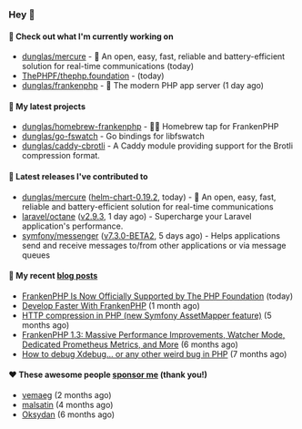 ### Hey 👋

#### 👷 Check out what I'm currently working on

- [dunglas/mercure](https://github.com/dunglas/mercure) - 🪽 An open, easy, fast, reliable and battery-efficient solution for real-time communications (today)
- [ThePHPF/thephp.foundation](https://github.com/ThePHPF/thephp.foundation) -  (today)
- [dunglas/frankenphp](https://github.com/dunglas/frankenphp) - 🧟 The modern PHP app server (1 day ago)

#### 🌱 My latest projects

- [dunglas/homebrew-frankenphp](https://github.com/dunglas/homebrew-frankenphp) - 🍺🧟 Homebrew tap for FrankenPHP
- [dunglas/go-fswatch](https://github.com/dunglas/go-fswatch) - Go bindings for libfswatch
- [dunglas/caddy-cbrotli](https://github.com/dunglas/caddy-cbrotli) - A Caddy module providing support for the Brotli compression format.

#### 🔭 Latest releases I've contributed to

- [dunglas/mercure](https://github.com/dunglas/mercure) ([helm-chart-0.19.2](https://github.com/dunglas/mercure/releases/tag/helm-chart-0.19.2), today) - 🪽 An open, easy, fast, reliable and battery-efficient solution for real-time communications
- [laravel/octane](https://github.com/laravel/octane) ([v2.9.3](https://github.com/laravel/octane/releases/tag/v2.9.3), 1 day ago) - Supercharge your Laravel application&#39;s performance.
- [symfony/messenger](https://github.com/symfony/messenger) ([v7.3.0-BETA2](https://github.com/symfony/messenger/releases/tag/v7.3.0-BETA2), 5 days ago) - Helps applications send and receive messages to/from other applications or via message queues

#### 📜 My recent [blog posts](https://dunglas.fr)

- [FrankenPHP Is Now Officially Supported by The PHP Foundation](https://dunglas.dev/2025/05/frankenphp-is-now-officially-supported-by-the-php-foundation/) (today)
- [Develop Faster With FrankenPHP](https://dunglas.dev/2025/03/develop-faster-with-frankenphp/) (1 month ago)
- [HTTP compression in PHP (new Symfony AssetMapper feature)](https://dunglas.dev/2024/12/http-compression-in-php-new-symfony-assetmapper-feature/) (5 months ago)
- [FrankenPHP 1.3: Massive Performance Improvements, Watcher Mode, Dedicated Prometheus Metrics, and More](https://dunglas.dev/2024/11/frankenphp-1-3-massive-performance-improvements-watcher-mode-dedicated-prometheus-metrics-and-more/) (6 months ago)
- [How to debug Xdebug… or any other weird bug in PHP](https://dunglas.dev/2024/10/how-to-debug-xdebug-or-any-other-weird-bug-in-php/) (7 months ago)

#### ❤️ These awesome people [sponsor me](https://github.com/sponsors/dunglas) (thank you!)

- [vemaeg](https://github.com/vemaeg) (2 months ago)
- [malsatin](https://github.com/malsatin) (4 months ago)
- [Oksydan](https://github.com/Oksydan) (6 months ago)
